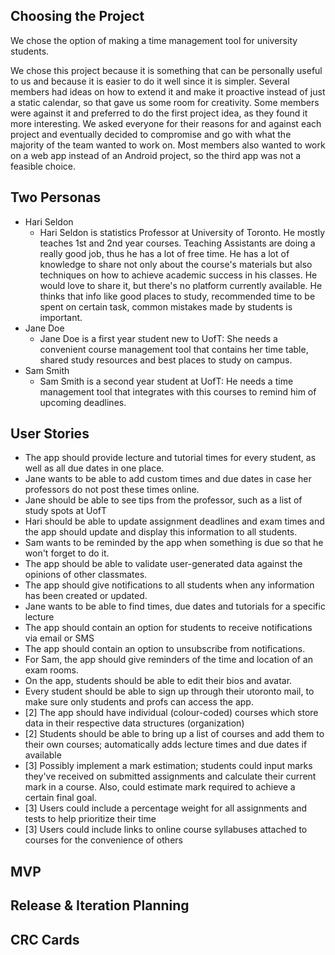 ## Choosing the Project
We chose the option of making a time management tool for university students.

We chose this project because it is something that can be personally useful to us and because it is easier to do it well since it is simpler. Several members had ideas on how to extend it and make it proactive instead of just a static calendar, so that gave us some room for creativity. Some members were against it and preferred to do the first project idea, as they found it more interesting. We asked everyone for their reasons for and against each project and eventually decided to compromise and go with what the majority of the team wanted to work on. Most members also wanted to work on a web app instead of an Android project, so the third app was not a feasible choice.

## Two Personas
* Hari Seldon  
  * Hari Seldon is statistics Professor at University of Toronto. He mostly teaches 1st and 2nd year courses. Teaching Assistants are doing a really good job, thus he has a lot of free time. He has a lot of knowledge to share not only about the course's materials but also techniques on how to achieve academic success in his classes. He would love to share it, but there's no platform currently available. He thinks that info like good places to study, recommended time to be spent on certain task, common mistakes made by students is important.
* Jane Doe
  * Jane Doe is a first year student new to UofT: She needs a convenient course management tool that contains her time table, shared study resources and best places to study on campus.
* Sam Smith
  * Sam Smith is a second year student at UofT: He needs a time management tool that integrates with this courses to remind him of upcoming deadlines.

## User Stories
* The app should provide lecture and tutorial times for every student, as well as all due dates in one place.
* Jane wants to be able to add custom times and due dates in case her professors do not post these times online.
* Jane should be able to see tips from the professor, such as a list of study spots at UofT
* Hari should be able to update assignment deadlines and exam times and the app should update and display this information to all students.
* Sam wants to be reminded by the app when something is due so that he won't forget to do it.
* The app should be able to validate user-generated data against the opinions of other classmates.
* The app should give notifications to all students when any information has been created or updated.
* Jane wants to be able to find times, due dates and tutorials for a specific lecture
* The app should contain an option for students to receive notifications via email or SMS
* The app should contain an option to unsubscribe from notifications.
* For Sam, the app should give reminders of the time and location of an exam rooms.
* On the app, students should be able to edit their bios and avatar. 
* Every student should be able to sign up through their utoronto mail, to make sure only students and profs can access the app.
* [2] The app should have individual (colour-coded) courses which store data in their respective data structures (organization)
* [2] Students should be able to bring up a list of courses and add them to their own courses; automatically adds lecture times and due dates if available
* [3] Possibly implement a mark estimation; students could input marks they've received on submitted assignments and calculate their current mark in a course. Also, could estimate mark required to achieve a certain final goal.
* [3] Users could include a percentage weight for all assignments and tests to help prioritize their time
* [3] Users could include links to online course syllabuses attached to courses for the convenience of others


## MVP

## Release & Iteration Planning

## CRC Cards
